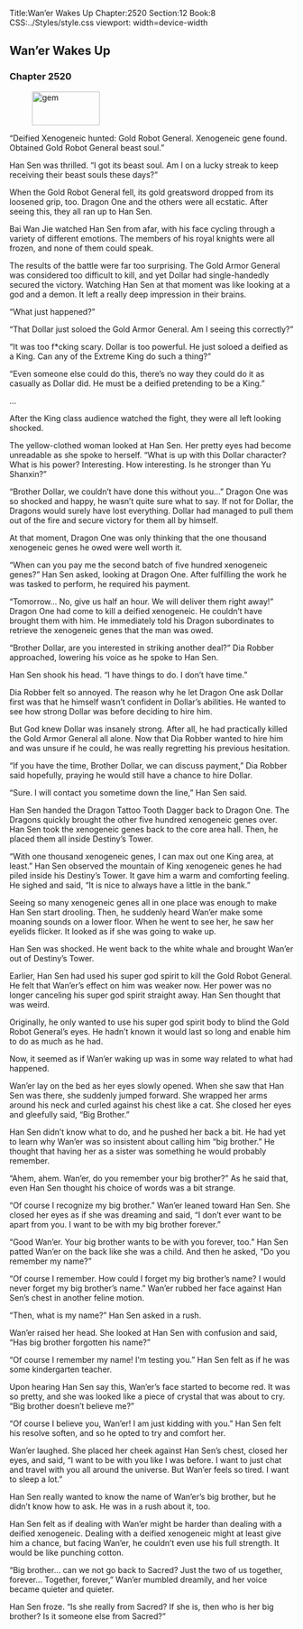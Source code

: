 Title:Wan’er Wakes Up 
Chapter:2520 
Section:12 
Book:8 
CSS:../Styles/style.css 
viewport: width=device-width
  
## Wan’er Wakes Up
### Chapter 2520 
<figure>
	<img src="../Images/gem.gif" alt="gem" id="gem" width="120" height="60" />
</figure>
  

  
  “Deified Xenogeneic hunted: Gold Robot General. Xenogeneic gene found. Obtained Gold Robot General beast soul.”

Han Sen was thrilled. “I got its beast soul. Am I on a lucky streak to keep receiving their beast souls these days?”

When the Gold Robot General fell, its gold greatsword dropped from its loosened grip, too. Dragon One and the others were all ecstatic. After seeing this, they all ran up to Han Sen.

Bai Wan Jie watched Han Sen from afar, with his face cycling through a variety of different emotions. The members of his royal knights were all frozen, and none of them could speak.

The results of the battle were far too surprising. The Gold Armor General was considered too difficult to kill, and yet Dollar had single-handedly secured the victory. Watching Han Sen at that moment was like looking at a god and a demon. It left a really deep impression in their brains.

“What just happened?”

“That Dollar just soloed the Gold Armor General. Am I seeing this correctly?”

“It was too f*cking scary. Dollar is too powerful. He just soloed a deified as a King. Can any of the Extreme King do such a thing?”

“Even someone else could do this, there’s no way they could do it as casually as Dollar did. He must be a deified pretending to be a King.”

…

After the King class audience watched the fight, they were all left looking shocked.

The yellow-clothed woman looked at Han Sen. Her pretty eyes had become unreadable as she spoke to herself. “What is up with this Dollar character? What is his power? Interesting. How interesting. Is he stronger than Yu Shanxin?”

“Brother Dollar, we couldn’t have done this without you…” Dragon One was so shocked and happy, he wasn’t quite sure what to say. If not for Dollar, the Dragons would surely have lost everything. Dollar had managed to pull them out of the fire and secure victory for them all by himself.

At that moment, Dragon One was only thinking that the one thousand xenogeneic genes he owed were well worth it.

“When can you pay me the second batch of five hundred xenogeneic genes?” Han Sen asked, looking at Dragon One. After fulfilling the work he was tasked to perform, he required his payment.

“Tomorrow… No, give us half an hour. We will deliver them right away!” Dragon One had come to kill a deified xenogeneic. He couldn’t have brought them with him. He immediately told his Dragon subordinates to retrieve the xenogeneic genes that the man was owed.

“Brother Dollar, are you interested in striking another deal?” Dia Robber approached, lowering his voice as he spoke to Han Sen.

Han Sen shook his head. “I have things to do. I don’t have time.”

Dia Robber felt so annoyed. The reason why he let Dragon One ask Dollar first was that he himself wasn’t confident in Dollar’s abilities. He wanted to see how strong Dollar was before deciding to hire him.

But God knew Dollar was insanely strong. After all, he had practically killed the Gold Armor General all alone. Now that Dia Robber wanted to hire him and was unsure if he could, he was really regretting his previous hesitation.

“If you have the time, Brother Dollar, we can discuss payment,” Dia Robber said hopefully, praying he would still have a chance to hire Dollar.

“Sure. I will contact you sometime down the line,” Han Sen said.

Han Sen handed the Dragon Tattoo Tooth Dagger back to Dragon One. The Dragons quickly brought the other five hundred xenogeneic genes over. Han Sen took the xenogeneic genes back to the core area hall. Then, he placed them all inside Destiny’s Tower.

“With one thousand xenogeneic genes, I can max out one King area, at least.” Han Sen observed the mountain of King xenogeneic genes he had piled inside his Destiny’s Tower. It gave him a warm and comforting feeling. He sighed and said, “It is nice to always have a little in the bank.”

Seeing so many xenogeneic genes all in one place was enough to make Han Sen start drooling. Then, he suddenly heard Wan’er make some moaning sounds on a lower floor. When he went to see her, he saw her eyelids flicker. It looked as if she was going to wake up.

Han Sen was shocked. He went back to the white whale and brought Wan’er out of Destiny’s Tower.

Earlier, Han Sen had used his super god spirit to kill the Gold Robot General. He felt that Wan’er’s effect on him was weaker now. Her power was no longer canceling his super god spirit straight away. Han Sen thought that was weird.

Originally, he only wanted to use his super god spirit body to blind the Gold Robot General’s eyes. He hadn’t known it would last so long and enable him to do as much as he had.

Now, it seemed as if Wan’er waking up was in some way related to what had happened.

Wan’er lay on the bed as her eyes slowly opened. When she saw that Han Sen was there, she suddenly jumped forward. She wrapped her arms around his neck and curled against his chest like a cat. She closed her eyes and gleefully said, “Big Brother.”

Han Sen didn’t know what to do, and he pushed her back a bit. He had yet to learn why Wan’er was so insistent about calling him “big brother.” He thought that having her as a sister was something he would probably remember.

“Ahem, ahem. Wan’er, do you remember your big brother?” As he said that, even Han Sen thought his choice of words was a bit strange.

“Of course I recognize my big brother.” Wan’er leaned toward Han Sen. She closed her eyes as if she was dreaming and said, “I don’t ever want to be apart from you. I want to be with my big brother forever.”

“Good Wan’er. Your big brother wants to be with you forever, too.” Han Sen patted Wan’er on the back like she was a child. And then he asked, “Do you remember my name?”

“Of course I remember. How could I forget my big brother’s name? I would never forget my big brother’s name.” Wan’er rubbed her face against Han Sen’s chest in another feline motion.

“Then, what is my name?” Han Sen asked in a rush.

Wan’er raised her head. She looked at Han Sen with confusion and said, “Has big brother forgotten his name?”

“Of course I remember my name! I’m testing you.” Han Sen felt as if he was some kindergarten teacher.

Upon hearing Han Sen say this, Wan’er’s face started to become red. It was so pretty, and she was looked like a piece of crystal that was about to cry. “Big brother doesn’t believe me?”

“Of course I believe you, Wan’er! I am just kidding with you.” Han Sen felt his resolve soften, and so he opted to try and comfort her.

Wan’er laughed. She placed her cheek against Han Sen’s chest, closed her eyes, and said, “I want to be with you like I was before. I want to just chat and travel with you all around the universe. But Wan’er feels so tired. I want to sleep a lot.”

Han Sen really wanted to know the name of Wan’er’s big brother, but he didn’t know how to ask. He was in a rush about it, too.

Han Sen felt as if dealing with Wan’er might be harder than dealing with a deified xenogeneic. Dealing with a deified xenogeneic might at least give him a chance, but facing Wan’er, he couldn’t even use his full strength. It would be like punching cotton.

“Big brother… can we not go back to Sacred? Just the two of us together, forever… Together, forever,” Wan’er mumbled dreamily, and her voice became quieter and quieter.

Han Sen froze. “Is she really from Sacred? If she is, then who is her big brother? Is it someone else from Sacred?”
